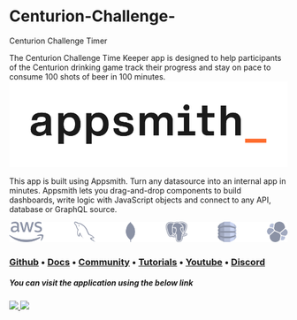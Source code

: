 # Centurion-Challenge-
Centurion Challenge Timer

The Centurion Challenge Time Keeper app is designed to help participants of the Centurion drinking game track their progress and stay on pace to consume 100 shots of beer in 100 minutes.
![](https://raw.githubusercontent.com/appsmithorg/appsmith/release/static/appsmith_logo_primary.png)

This app is built using Appsmith. Turn any datasource into an internal app in minutes. Appsmith lets you drag-and-drop components to build dashboards, write logic with JavaScript objects and connect to any API, database or GraphQL source.

![](https://raw.githubusercontent.com/appsmithorg/appsmith/release/static/images/integrations.png)

### [Github](https://github.com/appsmithorg/appsmith) • [Docs](https://docs.appsmith.com/?utm_source=github&utm_medium=social&utm_content=appsmith_docs&utm_campaign=null&utm_term=appsmith_docs) • [Community](https://community.appsmith.com/) • [Tutorials](https://github.com/appsmithorg/appsmith/tree/update/readme#tutorials) • [Youtube](https://www.youtube.com/appsmith) • [Discord](https://discord.gg/rBTTVJp)

##### You can visit the application using the below link

###### [![](https://assets.appsmith.com/git-sync/Buttons.svg) ](https://app.appsmith.com/applications/65d20ce083ec1c44b93555f7/pages/65d20d27c8d1e23a05e001e0) [![](https://assets.appsmith.com/git-sync/Buttons2.svg)](https://app.appsmith.com/applications/65d20ce083ec1c44b93555f7/pages/65d20d27c8d1e23a05e001e0/edit)
